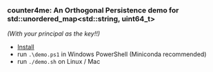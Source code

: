 ### counter4me: An Orthogonal Persistence demo for std::unordered_map<std::string, uint64_t>
*(With your principal as the key!!)*

- [Install](https://docs.icpp.world/installation.html)
- run `.\demo.ps1` in Windows PowerShell (Miniconda recommended)
- run `./demo.sh`  on Linux / Mac
